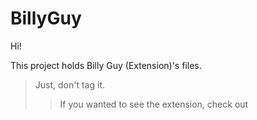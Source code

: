 # BillyGuy
Hi!

This project holds Billy Guy (Extension)'s files.
>Just, don't tag it.
>>If you wanted to see the extension, check out 